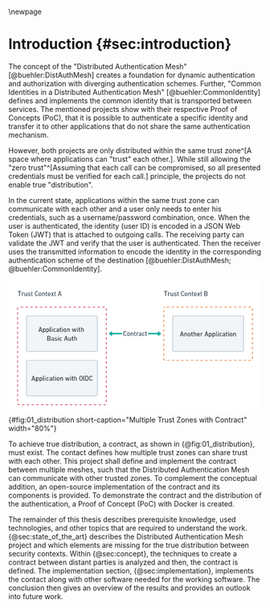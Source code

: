 \newpage

# Introduction {#sec:introduction}

The concept of the "Distributed Authentication Mesh" [@buehler:DistAuthMesh] creates a foundation for dynamic authentication and authorization with diverging authentication schemes. Further, "Common Identities in a Distributed Authentication Mesh" [@buehler:CommonIdentity] defines and implements the common identity that is transported between services. The mentioned projects show with their respective Proof of Concepts (PoC), that it is possible to authenticate a specific identity and transfer it to other applications that do not share the same authentication mechanism.

However, both projects are only distributed within the same trust zone^[A space where applications can "trust" each other.]. While still allowing the "zero trust"^[Assuming that each call can be compromised, so all presented credentials must be verified for each call.] principle, the projects do not enable true "distribution".

In the current state, applications within the same trust zone can communicate with each other and a user only needs to enter his credentials, such as a username/password combination, once. When the user is authenticated, the identity (user ID) is encoded in a JSON Web Token (JWT) that is attached to outgoing calls. The receiving party can validate the JWT and verify that the user is authenticated. Then the receiver uses the transmitted information to encode the identity in the corresponding authentication scheme of the destination [@buehler:DistAuthMesh; @buehler:CommonIdentity].

![Multiple trust zones that share a contract between them. The contract enables the authentication mesh to verify callers from other zones.](images/01_distribution.png){#fig:01_distribution short-caption="Multiple Trust Zones with Contract" width="80%"}

To achieve true distribution, a contract, as shown in {@fig:01_distribution}, must exist. The contact defines how multiple trust zones can share trust with each other. This project shall define and implement the contract between multiple meshes, such that the Distributed Authentication Mesh can communicate with other trusted zones. To complement the conceptual addition, an open-source implementation of the contract and its components is provided. To demonstrate the contract and the distribution of the authentication, a Proof of Concept (PoC) with Docker is created.

The remainder of this thesis describes prerequisite knowledge, used technologies, and other topics that are required to understand the work. {@sec:state_of_the_art} describes the Distributed Authentication Mesh project and which elements are missing for the true distribution between security contexts. Within {@sec:concept}, the techniques to create a contract between distant parties is analyzed and then, the contract is defined. The implementation section, {@sec:implementation}, implements the contact along with other software needed for the working software. The conclusion then gives an overview of the results and provides an outlook into future work.
